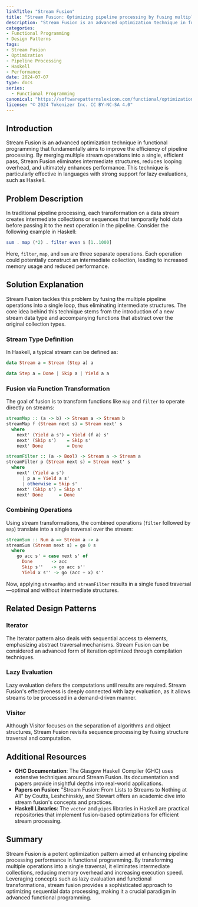 ```yaml
---
linkTitle: "Stream Fusion"
title: "Stream Fusion: Optimizing pipeline processing by fusing multiple operations into a single pass"
description: "Stream Fusion is an advanced optimization technique in functional programming that merges multiple stream processing steps into a single, efficient traversal, thus minimizing overhead and improving performance."
categories:
- Functional Programming
- Design Patterns
tags:
- Stream Fusion
- Optimization
- Pipeline Processing
- Haskell
- Performance
date: 2024-07-07
type: docs
series:
  - Functional Programming
canonical: "https://softwarepatternslexicon.com/functional/optimizations/transformers-and-transducers/stream-fusion"
license: "© 2024 Tokenizer Inc. CC BY-NC-SA 4.0"
---
```


## Introduction

Stream Fusion is an advanced optimization technique in functional programming that fundamentally aims to improve the efficiency of pipeline processing. By merging multiple stream operations into a single, efficient pass, Stream Fusion eliminates intermediate structures, reduces looping overhead, and ultimately enhances performance. This technique is particularly effective in languages with strong support for lazy evaluations, such as Haskell.

## Problem Description

In traditional pipeline processing, each transformation on a data stream creates intermediate collections or sequences that temporarily hold data before passing it to the next operation in the pipeline. Consider the following example in Haskell:

```haskell
sum . map (*2) . filter even $ [1..1000]
```

Here, `filter`, `map`, and `sum` are three separate operations. Each operation could potentially construct an intermediate collection, leading to increased memory usage and reduced performance.

## Solution Explanation

Stream Fusion tackles this problem by fusing the multiple pipeline operations into a single loop, thus eliminating intermediate structures. The core idea behind this technique stems from the introduction of a new stream data type and accompanying functions that abstract over the original collection types.

### Stream Type Definition

In Haskell, a typical stream can be defined as:

```haskell
data Stream a = Stream (Step a) a

data Step a = Done | Skip a | Yield a a
```

### Fusion via Function Transformation

The goal of fusion is to transform functions like `map` and `filter` to operate directly on streams:

```haskell
streamMap :: (a -> b) -> Stream a -> Stream b
streamMap f (Stream next s) = Stream next' s
  where
    next' (Yield a s') = Yield (f a) s'
    next' (Skip s')    = Skip s'
    next' Done         = Done

streamFilter :: (a -> Bool) -> Stream a -> Stream a
streamFilter p (Stream next s) = Stream next' s
  where
    next' (Yield a s')
      | p a = Yield a s'
      | otherwise = Skip s'
    next' (Skip s') = Skip s'
    next' Done      = Done
```

### Combining Operations

Using stream transformations, the combined operations (`filter` followed by `map`) translate into a single traversal over the stream:

```haskell
streamSum :: Num a => Stream a -> a
streamSum (Stream next s) = go 0 s
  where
    go acc s' = case next s' of
      Done       -> acc
      Skip s''   -> go acc s''
      Yield x s'' -> go (acc + x) s''
```

Now, applying `streamMap` and `streamFilter` results in a single fused traversal—optimal and without intermediate structures.

## Related Design Patterns

### Iterator
The Iterator pattern also deals with sequential access to elements, emphasizing abstract traversal mechanisms. Stream Fusion can be considered an advanced form of iteration optimized through compilation techniques.

### Lazy Evaluation
Lazy evaluation defers the computations until results are required. Stream Fusion's effectiveness is deeply connected with lazy evaluation, as it allows streams to be processed in a demand-driven manner.

### Visitor
Although Visitor focuses on the separation of algorithms and object structures, Stream Fusion revisits sequence processing by fusing structure traversal and computation.

## Additional Resources

- **GHC Documentation**: The Glasgow Haskell Compiler (GHC) uses extensive techniques around Stream Fusion. Its documentation and papers provide insightful depths into real-world applications.
- **Papers on Fusion**: "Stream Fusion: From Lists to Streams to Nothing at All" by Coutts, Leshchinskiy, and Stewart offers an academic dive into stream fusion's concepts and practices.
- **Haskell Libraries**: The `vector` and `pipes` libraries in Haskell are practical repositories that implement fusion-based optimizations for efficient stream processing.

## Summary

Stream Fusion is a potent optimization pattern aimed at enhancing pipeline processing performance in functional programming. By transforming multiple operations into a single traversal, it eliminates intermediate collections, reducing memory overhead and increasing execution speed. Leveraging concepts such as lazy evaluation and functional transformations, stream fusion provides a sophisticated approach to optimizing sequential data processing, making it a crucial paradigm in advanced functional programming.
